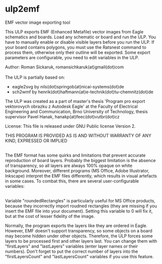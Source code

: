 # ulp2emf
EMF vector image exporting tool
<p>
This ULP exports EMF (Enhanced Metafile) vector images from Eagle schematics and boards.
Load any schematic or board and run the ULP. You have to manually enable or disable visible layers
before you run the ULP. If your board contains polygons, you must use the Ratsnest command 
to process them, otherwise only their outline will be exported. 
Some export parameters are configurable, you need to edit variables in the ULP.
<p>
<author>Author: Roman Sickaruk, romansichkaruk(at)gmail(dot)com<br><br>
The ULP is partially based on: <ul>
<li>eagle2svg by nils(dot)springob(at)nicai-systems(dot)de</li>
<li>sch2wmf by henrik(dot)haftmann(at)e-technik(dot)tu-chemnitz(dot)de</li>
</ul><p>
The ULP was created as a part of master's thesis 'Program pro export vektorovych obrazku z Autodesk Eagle' 
at the Faculty of Electrical Engineering and Communication, Brno University of Technology, 
thesis supervisor Pavel Hanak, hanakp(at)feec(dot)vutbr(dot)cz
<br>

<p>
  License: This file is released under GNU Public license Version 2. 
<p>

<p> THIS PROGRAM IS PROVIDED AS IS AND WITHOUT WARRANTY OF ANY KIND, EXPRESSED OR IMPLIED <p>

<br> The EMF format has some quirks and limitations that prevent accurate reproduction of board layers. Probably the biggest limitation is the absence of transparency, so all layers are 
always 100% opaque on white background. Moreover, different programs (MS Office, Adobe Illustrator, Inkscape) interpret the EMF files differently, which results in visual artefacts in some cases.
To combat this, there are several user-configurable variables:

<br> Variable "roundedRectangles" is particularly useful for MS Office products, because they incorrectly import roudned rectangles (they are missing if you insert the EMF file into your document).
Setting this variable to 0 will fix it, but at the cost of lesser fidelity of the image.

Normally, the program exports the layers like they are ordered in Eagle. However, EMF doesn't support transparency, so some objects on a board may become hidden under other objects. Therefore, the ULP forces some layers to be processed first and other layers last. You can change them with "firstLayers" and "lastLayers" variables (enter layer names or their numbers).
Don't forget to put the correct number of layers into the "firstLayersCount" and "lastLayersCount" variables if you use this feature.
